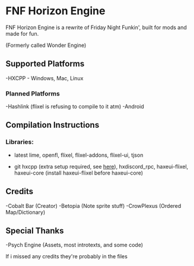# FNF Horizon Engine

FNF Horizon Engine is a rewrite of Friday Night Funkin', built for mods and made for fun.

(Formerly called Wonder Engine)

## Supported Platforms

-HXCPP - Windows, Mac, Linux

### Planned Platforms

-Hashlink (flixel is refusing to compile to it atm)
-Android

## Compilation Instructions

### Libraries:

- latest lime, openfl, flixel, flixel-addons, flixel-ui, tjson

- git hxcpp (extra setup required, see [here](https://github.com/HaxeFoundation/hxcpp)), hxdiscord_rpc, haxeui-flixel, haxeui-core (install haxeui-flixel before haxeui-core)

## Credits

-Cobalt Bar (Creator)
-Betopia (Note sprite stuff)
-CrowPlexus (Ordered Map/Dictionary)

## Special Thanks

-Psych Engine (Assets, most introtexts, and some code)

If i missed any credits they're probably in the files
